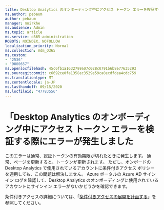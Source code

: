 ```yaml
---
title: Desktop Analytics のオンボーディング中にアクセス トークン エラーを検証する際にエラーが発生しました
ms.author: pebaum
author: pebaum
manager: mnirkhe
ms.audience: Admin
ms.topic: article
ms.service: o365-administration
ROBOTS: NOINDEX, NOFOLLOW
localization_priority: Normal
ms.collection: Adm_O365
ms.custom:
- "2536"
- "9000657"
ms.openlocfilehash: 45c6fb1a1632799a07c028c0791b6b8e77635293
ms.sourcegitcommit: c6692ce0fa1358ec3529e59ca0ecdfdea4cdc759
ms.translationtype: MT
ms.contentlocale: ja-JP
ms.lasthandoff: 09/15/2020
ms.locfileid: "47783556"
---
```

# <a name="there-was-an-error-validating-access-token-error-during-desktop-analytics-onboarding"></a>「Desktop Analytics のオンボーディング中にアクセス トークン エラーを検証する際にエラーが発生しました

このエラーは通常、認証トークンの有効期限が切れたときに発生します。 通常、ページを更新すると、トークンが更新されます。 ただし、オンボードの Desktop Analytics で使用されているアカウントに条件付きアクセス ポリシーを適用しても、この問題は解決しません。 Azure ポータルの Azure AD サインイン ログを確認して、Desktop Analytics のオンボーディングに使用されているアカウントにサインイン エラーがないかどうかを確認できます。

条件付きアクセスの詳細については、「[条件付きアクセスの展開を計画する](https://docs.microsoft.com/azure/active-directory/conditional-access/plan-conditional-access)」を参照してください。
